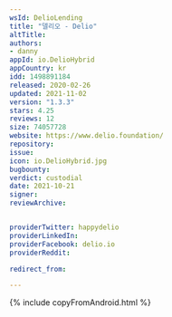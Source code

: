 ```yaml
---
wsId: DelioLending
title: "델리오 - Delio"
altTitle: 
authors:
- danny
appId: io.DelioHybrid
appCountry: kr
idd: 1498891184
released: 2020-02-26
updated: 2021-11-02
version: "1.3.3"
stars: 4.25
reviews: 12
size: 74057728
website: https://www.delio.foundation/
repository: 
issue: 
icon: io.DelioHybrid.jpg
bugbounty: 
verdict: custodial
date: 2021-10-21
signer: 
reviewArchive:


providerTwitter: happydelio
providerLinkedIn: 
providerFacebook: delio.io
providerReddit: 

redirect_from:

---
```


{% include copyFromAndroid.html %}

